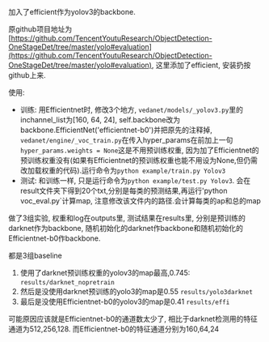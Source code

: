 加入了efficient作为yolov3的backbone.

原github项目地址为[https://github.com/TencentYoutuResearch/ObjectDetection-OneStageDet/tree/master/yolo#evaluation](https://github.com/TencentYoutuResearch/ObjectDetection-OneStageDet/tree/master/yolo#evaluation), 这里添加了efficient, 安装扔按github上来.

使用: 
- 训练: 用Efficientnet时, 修改3个地方, `vedanet/models/_yolov3.py`里的inchannel_list为[160, 64, 24], self.backbone改为backbone.EfficientNet('efficientnet-b0')并把原先的注释掉, `vedanet/engine/_voc_train.py`在传入hyper_params在前加上一句`hyper_params.weights = None`这是不用预训练权重, 因为加了Efficientnet的预训练权重没有(如果有Efficientnet的预训练权重也能不用设为None,但仍需改加载权重的代码).运行命令为`python example/train.py Yolov3`
- 测试: 和训练一样, 只是运行命令为`python example/test.py Yolov3`. 会在result文件夹下得到20个txt,分别是每类的预测结果,再运行'python voc_eval.py`计算map, 注意修改该文件内的路径.会计算每类的ap和总的map




做了3组实验, 权重和log在outputs里, 测试结果在results里, 分别是预训练的darknet作为backbone, 随机初始化的darknet作backbone和随机初始化的Efficientnet-b0作backbone. 

都是3组baseline

1. 使用了darknet预训练权重的yolov3的map最高,0.745:      `results/darknet_nopretrain`
2. 然后是没使用darknet预训练的yolo3的map是0.55          `results/yolo3darknet`
3. 最后是没使用Efficientnet-b0的yolov3的map是0.41      `results/effi`

可能原因应该就是Efficientnet-b0的通道数太少了, 相比于darknet检测用的特征通道为512,256,128. 而Efficientnet-b0的特征通道分别为160,64,24
